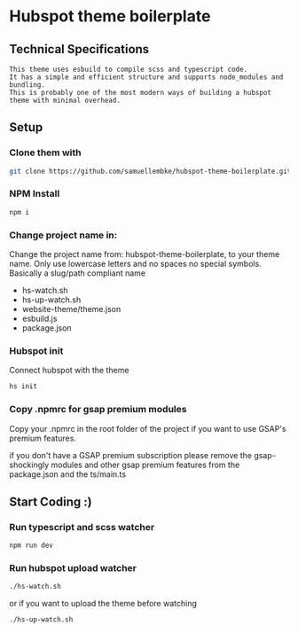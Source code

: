 # Hubspot theme boilerplate

## Technical Specifications
``` 
This theme uses esbuild to compile scss and typescript code.
It has a simple and efficient structure and supports node_modules and bundling.
This is probably one of the most modern ways of building a hubspot theme with minimal overhead.
```

## Setup
### Clone them with
```bash
git clone https://github.com/samuellembke/hubspot-theme-boilerplate.git
```

### NPM Install
```bash
npm i
```

### Change project name in:
Change the project name from: hubspot-theme-boilerplate, to your theme name. Only use lowercase letters and no spaces no special symbols.
Basically a slug/path compliant name

 - hs-watch.sh
 - hs-up-watch.sh
 - website-theme/theme.json
 - esbuild.js
 - package.json

### Hubspot init
Connect hubspot with the theme
```bash
hs init
```

### Copy .npmrc for gsap premium modules
Copy your .npmrc in the root folder of the project if you want to use GSAP's premium features.

if you don't have a GSAP premium subscription please remove the gsap-shockingly modules and other gsap premium features from the package.json and the ts/main.ts

## Start Coding :)
### Run typescript and scss watcher
```bash 
npm run dev
```

### Run hubspot upload watcher
```bash
./hs-watch.sh
```
or if you want to upload the theme before watching
```bash
./hs-up-watch.sh
```
